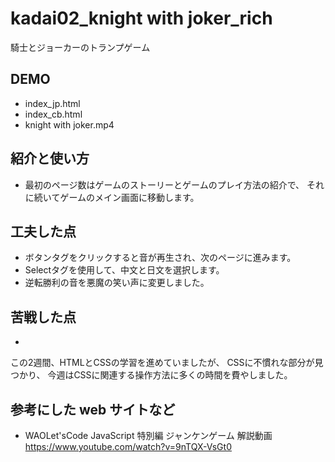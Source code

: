 # kadai02_knight with joker_rich

騎士とジョーカーのトランプゲーム


## DEMO

- index_jp.html
- index_cb.html
- knight with joker.mp4


## 紹介と使い方

- 最初のページ数はゲームのストーリーとゲームのプレイ方法の紹介で、
それに続いてゲームのメイン画面に移動します。

## 工夫した点

- ボタンタグをクリックすると音が再生され、次のページに進みます。
- Selectタグを使用して、中文と日文を選択します。
- 逆転勝利の音を悪魔の笑い声に変更しました。

## 苦戦した点

- 
この2週間、HTMLとCSSの学習を進めていましたが、
CSSに不慣れな部分が見つかり、
今週はCSSに関連する操作方法に多くの時間を費やしました。

## 参考にした web サイトなど

- WAOLet'sCode JavaScript 特別編 ジャンケンゲーム 解説動画
https://www.youtube.com/watch?v=9nTQX-VsGt0

